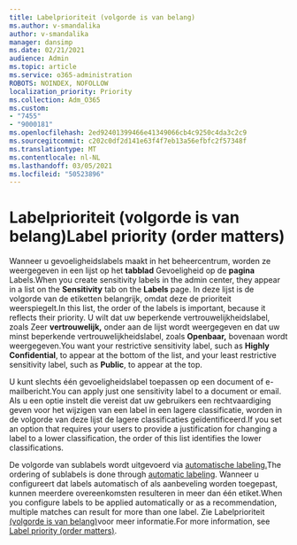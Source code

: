 ```yaml
---
title: Labelprioriteit (volgorde is van belang)
ms.author: v-smandalika
author: v-smandalika
manager: dansimp
ms.date: 02/21/2021
audience: Admin
ms.topic: article
ms.service: o365-administration
ROBOTS: NOINDEX, NOFOLLOW
localization_priority: Priority
ms.collection: Adm_O365
ms.custom:
- "7455"
- "9000181"
ms.openlocfilehash: 2ed92401399466e41349066cb4c9250c4da3c2c9
ms.sourcegitcommit: c202c0df2d141e63f4f7eb13a56efbfc2f57348f
ms.translationtype: MT
ms.contentlocale: nl-NL
ms.lasthandoff: 03/05/2021
ms.locfileid: "50523896"
---
```

# <a name="label-priority-order-matters"></a><span data-ttu-id="c081f-102">Labelprioriteit (volgorde is van belang)</span><span class="sxs-lookup"><span data-stu-id="c081f-102">Label priority (order matters)</span></span>

<span data-ttu-id="c081f-103">Wanneer u gevoeligheidslabels maakt in het beheercentrum, worden ze weergegeven in een lijst op het **tabblad** Gevoeligheid op de **pagina** Labels.</span><span class="sxs-lookup"><span data-stu-id="c081f-103">When you create sensitivity labels in the admin center, they appear in a list on the **Sensitivity** tab on the **Labels** page.</span></span> <span data-ttu-id="c081f-104">In deze lijst is de volgorde van de etiketten belangrijk, omdat deze de prioriteit weerspiegelt.</span><span class="sxs-lookup"><span data-stu-id="c081f-104">In this list, the order of the labels is important, because it reflects their priority.</span></span> <span data-ttu-id="c081f-105">U wilt dat uw beperkende vertrouwelijkheidslabel, zoals Zeer **vertrouwelijk,** onder aan de lijst wordt weergegeven en dat uw minst beperkende vertrouwelijkheidslabel, zoals **Openbaar,** bovenaan wordt weergegeven.</span><span class="sxs-lookup"><span data-stu-id="c081f-105">You want your restrictive sensitivity label, such as **Highly Confidential**, to appear at the bottom of the list, and your least restrictive sensitivity label, such as **Public**, to appear at the top.</span></span>

<span data-ttu-id="c081f-106">U kunt slechts één gevoeligheidslabel toepassen op een document of e-mailbericht.</span><span class="sxs-lookup"><span data-stu-id="c081f-106">You can apply just one sensitivity label to a document or email.</span></span> <span data-ttu-id="c081f-107">Als u een optie instelt die vereist dat uw gebruikers een rechtvaardiging geven voor het wijzigen van een label in een lagere classificatie, worden in de volgorde van deze lijst de lagere classificaties geïdentificeerd.</span><span class="sxs-lookup"><span data-stu-id="c081f-107">If you set an option that requires your users to provide a justification for changing a label to a lower classification, the order of this list identifies the lower classifications.</span></span>

<span data-ttu-id="c081f-108">De volgorde van sublabels wordt uitgevoerd via [automatische labeling.](https://docs.microsoft.com/microsoft-365/compliance/apply-sensitivity-label-automatically)</span><span class="sxs-lookup"><span data-stu-id="c081f-108">The ordering of sublabels is done through [automatic labeling](https://docs.microsoft.com/microsoft-365/compliance/apply-sensitivity-label-automatically).</span></span> <span data-ttu-id="c081f-109">Wanneer u configureert dat labels automatisch of als aanbeveling worden toegepast, kunnen meerdere overeenkomsten resulteren in meer dan één etiket.</span><span class="sxs-lookup"><span data-stu-id="c081f-109">When you configure labels to be applied automatically or as a recommendation, multiple matches can result for more than one label.</span></span> <span data-ttu-id="c081f-110">Zie Labelprioriteit [(volgorde is van belang)](https://docs.microsoft.com/microsoft-365/compliance/sensitivity-labels)voor meer informatie.</span><span class="sxs-lookup"><span data-stu-id="c081f-110">For more information, see [Label priority (order matters)](https://docs.microsoft.com/microsoft-365/compliance/sensitivity-labels).</span></span>